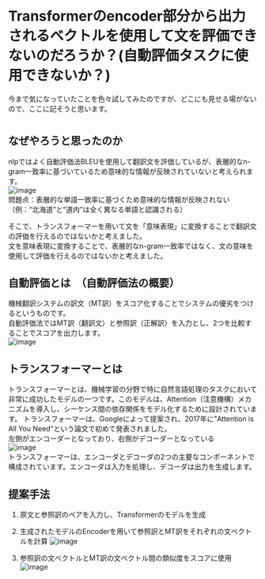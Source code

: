 
# Transformerのencoder部分から出力されるベクトルを使用して文を評価できないのだろうか？(自動評価タスクに使用できないか？)


  今まで気になっていたことを色々試してみたのですが、どこにも見せる場がないので、ここに記そうと思います。
#

## なぜやろうと思ったのか
nlpではよく自動評価法BLEUを使用して翻訳文を評価しているが、表層的なn-gram一致率に基づいているため意味的な情報が反映されていないと考えられます。  
![image](https://github.com/NeoSolleil/metrics/assets/126864523/6b5ca1e0-cd2c-485c-85e8-127fafcd8bf1)  
問題点：表層的な単語一致率に基づくため意味的な情報が反映されない（例：“北海道”と“道内”は全く異なる単語と認識される）  

そこで、トランスフォーマーを用いて文を「意味表現」に変換することで翻訳文の評価を行えるのではないかと考えました。  
文を意味表現に変換することで、表層的なn-gram一致率ではなく、文の意味を使用して評価を行えるのではないかと考えました。




## 自動評価とは　（自動評価法の概要）
機械翻訳システムの訳文（MT訳）をスコア化することでシステムの優劣をつけるというものです。  
自動評価法ではMT訳（翻訳文）と参照訳（正解訳）を入力とし、2つを比較することでスコアを出力します。  
![image](https://github.com/NeoSolleil/metrics/assets/126864523/c9b16a65-8760-4a9c-bb91-03bcd2c32670)
## トランスフォーマーとは  
  トランスフォーマーとは、機械学習の分野で特に自然言語処理のタスクにおいて非常に成功したモデルの一つです。このモデルは、Attention（注意機構）メカニズムを導入し、シーケンス間の依存関係をモデル化するために設計されています。  トランスフォーマーは、Googleによって提案され、2017年に"Attention is All You Need"という論文で初めて発表されました。  
左側がエンコーダーとなっており、右側がデコーダーとなっている  
![image](https://github.com/NeoSolleil/metrics/assets/126864523/9666b0eb-54ab-4796-aa9e-0bde72f95e19)  
トランスフォーマーは、エンコーダとデコーダの2つの主要なコンポーネントで構成されています。エンコーダは入力を処理し、デコーダは出力を生成します。  



## 提案手法
1. 原文と参照訳のペアを入力し、Transformerのモデルを生成  
2. 生成されたモデルのEncoderを用いて参照訳とMT訳をそれぞれの文ベクトルを計算  ![image](https://github.com/NeoSolleil/metrics/assets/126864523/b48c0c97-b3d0-4899-b087-76a1546bb243)

4. 参照訳の文ベクトルとMT訳の文ベクトル間の類似度をスコアに使用  
![image](https://github.com/NeoSolleil/metrics/assets/126864523/9cb8acd6-d00b-46c6-a0b4-82df8f02f805)
